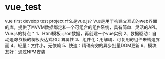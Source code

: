 # vue_test
vue first develop test project 
什么是vue.js?
Vue是用于构建交互式的web界面的库，提供了MVVM数据绑定和一个可组合的组件系统，具有简单、灵活的API。
Vue.js的特点？
1、Html模板+json数据，再创建一个vue实例
2、数据驱动：自动追踪依赖的模板表达式和计算属性
3、组件化：用解耦、可复用的组件来构造界面
4、轻量：文件小，无依赖
5、快速：精确有效的异步批量DOM更新
6、模块友好：通过NPM安装

